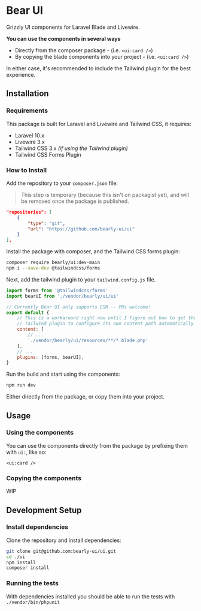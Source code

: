 # Bear UI
Grizzly UI components for Laravel Blade and Livewire.

**You can use the components in several ways**
- Directly from the composer package - (i.e. `<ui:card />`)
- By copying the blade components into your project - (i.e. `<ui:card />`)

In either case, it's recommended to include the Tailwind plugin for the best experience.

## Installation
### Requirements
This package is built for Laravel and Livewire and Tailwind CSS, it requires:
- Laravel 10.x
- Livewire 3.x
- Tailwind CSS 3.x _(if using the Tailwind plugin)_
- Tailwind CSS Forms Plugin

### How to Install
Add the repository to your `composer.json` file:
> This step is temporary (because this isn't on packagist yet), and will be removed once the package is published.
```json
"repositories": [
    {
        "type": "git",
        "url": "https://github.com/bearly-ui/ui"
    }
],
```

Install the package with composer, and the Tailwind CSS forms plugin:
```bash
composer require bearly/ui:dev-main
npm i --save-dev @tailwindcss/forms
```
Next, add the tailwind plugin to your `tailwind.config.js` file.
```js
import forms from '@tailwindcss/forms'
import bearUI from './vendor/bearly/ui/ui'

// Currently Bear UI only supports ESM -- PRs welcome!
export default {
    // This is a workaround right now until I figure out how to get the
    // Tailwind plugin to configure its own content path automatically
    content: [
        // ...
        './vendor/bearly/ui/resources/**/*.blade.php'
    ],
    // ...
    plugins: [forms, bearUI],
}
```

Run the build and start using the components:
```bash
npm run dev
```

Either directly from the package, or copy them into your project.

## Usage
### Using the components
You can use the components directly from the package by prefixing them with `ui:`, like so:
```blade
<ui:card />
```
### Copying the components
WIP
<!-- TO DO: implement something like this using prompts to publish stuff? -->
<!-- You can copy the components into your project by running the `ui:install` command:
```bash
php artisan bear-ui:install
``` -->

## Development Setup
### Install dependencies
Clone the repository and install dependencies:
```bash
git clone git@github.com:bearly-ui/ui.git
cd ./ui
npm install
composer install
```

### Running the tests
With dependencies installed you should be able to run the tests with `./vendor/bin/phpunit`
